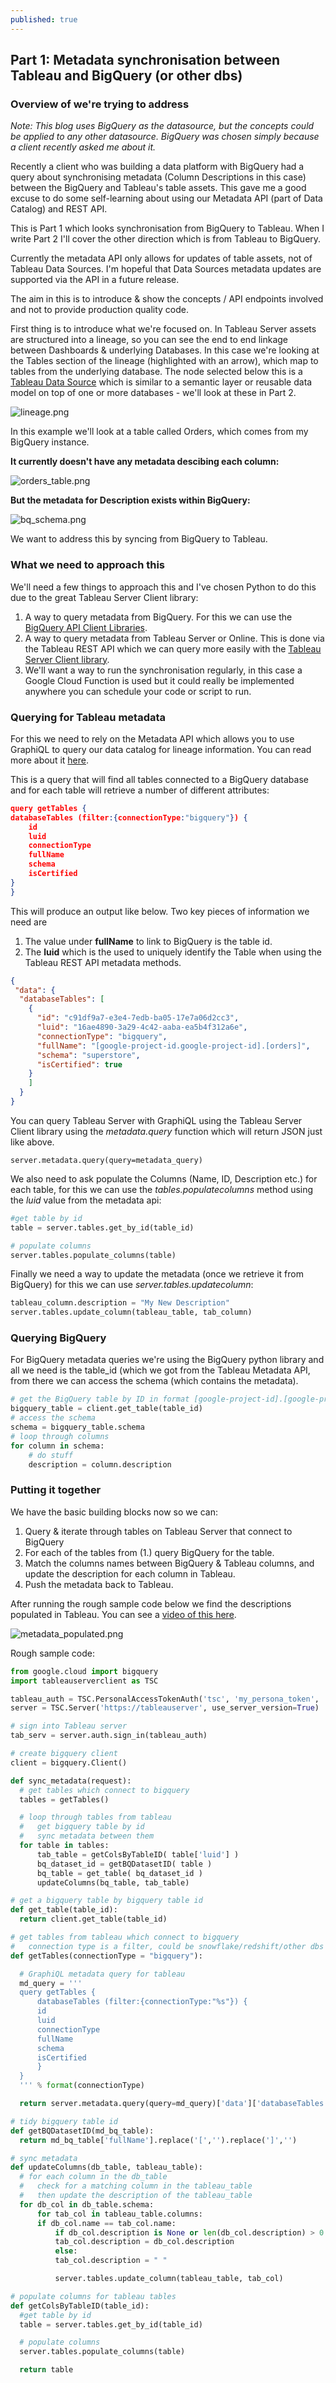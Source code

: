 ```yaml
---
published: true
---
```

## Part 1: Metadata synchronisation between Tableau and BigQuery (or other dbs)

### Overview of we're trying to address

_Note: This blog uses BigQuery as the datasource, but the concepts could be applied to any other datasource. BigQuery was chosen simply because a client recently asked me about it._

Recently a client who was building a data platform with BigQuery had a query about synchronising metadata (Column Descriptions in this case) between the BigQuery and Tableau's table assets. This gave me a good excuse to do some self-learning about using our Metadata API (part of Data Catalog) and REST API.

This is Part 1 which looks synchronisation from BigQuery to Tableau. When I write Part 2 I'll cover the other direction which is  from Tableau to BigQuery.

Currently the metadata API only allows for updates of table assets, not of Tableau Data Sources. I'm hopeful that Data Sources metadata updates are supported via the API in a future release.

The aim in this is to introduce & show the concepts / API endpoints involved and not to provide production quality code.

First thing is to introduce what we're focused on. In Tableau Server assets are structured into a lineage, so you can see the end to end linkage between Dashboards & underlying Databases. In this case we're looking at the Tables section of the lineage (highlighted with an arrow), which map to tables from the underlying database. The node selected below this is a [Tableau Data Source](https://help.tableau.com/current/pro/desktop/en-us/publish_datasources_about.htm#:~:text=A%20Tableau%20data%20source%20consists,tables%20from%20different%20data%20types.) which is similar to a semantic layer or reusable data model on top of one or more databases - we'll look at these in Part 2.

![lineage.png]({{site.baseurl}}/images/lineage.png)

In this example we'll look at a table called Orders, which comes from my BigQuery instance.

**It currently doesn't have any metadata descibing each column:**

![orders_table.png]({{site.baseurl}}/images/orders_table.png)

**But the metadata for Description exists within BigQuery:**

![bq_schema.png]({{site.baseurl}}/images/bq_schema.png)

We want to address this by syncing from BigQuery to Tableau.

### What we need to approach this

We'll need a few things to approach this and I've chosen Python to do this due to the great Tableau Server Client library:

1. A way to query metadata from BigQuery. For this we can use the [BigQuery API Client Libraries](https://cloud.google.com/bigquery/docs/reference/libraries).
2. A way to query metadata from Tableau Server or Online. This is done via the Tableau REST API which we can query more easily with the [Tableau Server Client library](https://tableau.github.io/server-client-python/docs/).
3. We'll want a way to run the synchronisation regularly, in this case a Google Cloud Function is used but it could really be implemented anywhere you can schedule your code or script to run. 

### Querying for Tableau metadata

For this we need to rely on the Metadata API which allows you to use GraphiQL to query our data catalog for lineage information. You can read more about it [here](https://help.tableau.com/current/api/metadata_api/en-us/index.html).

This is a query that will find all tables connected to a BigQuery database and for each table will retrieve a number of different attributes:

```json
query getTables {
databaseTables (filter:{connectionType:"bigquery"}) {
    id
    luid
    connectionType
    fullName
    schema
    isCertified
}
}
```

This will produce an output like below.
Two key pieces of information we need are
1. The value under **fullName** to link to BigQuery is the table id.
2. The **luid** which is the used to uniquely identify the Table when using the Tableau REST API metadata methods.

```json
{
 "data": {
  "databaseTables": [
    {
      "id": "c91df9a7-e3e4-7edb-ba05-17e7a06d2cc3",
      "luid": "16ae4890-3a29-4c42-aaba-ea5b4f312a6e",
      "connectionType": "bigquery",
      "fullName": "[google-project-id.google-project-id].[orders]",
      "schema": "superstore",
      "isCertified": true
    }
    ]
  }
}
```

You can query Tableau Server with GraphiQL using the Tableau Server Client library using the _metadata.query_ function which will return JSON just like above.

    server.metadata.query(query=metadata_query)

We also need to ask populate the Columns (Name, ID, Description etc.) for each table, for this we can use the _tables.populatecolumns_ method using the _luid_ value from the metadata api:

```python
#get table by id
table = server.tables.get_by_id(table_id)

# populate columns
server.tables.populate_columns(table)
```

Finally we need a way to update the metadata (once we retrieve it from BigQuery) for this we can use _server.tables.updatecolumn_:

```python
tableau_column.description = "My New Description"
server.tables.update_column(tableau_table, tab_column)
```

### Querying BigQuery

For BigQuery metadata queries we're using the BigQuery python library and all we need is the table_id (which we got from the Tableau Metadata API, from there we can access the schema (which contains the metadata).

```python
# get the BigQuery table by ID in format [google-project-id].[google-project-id].[orders]
bigquery_table = client.get_table(table_id)
# access the schema
schema = bigquery_table.schema
# loop through columns 
for column in schema:
	# do stuff
	description = column.description
```

### Putting it together

We have the basic building blocks now so we can:

1. Query & iterate through tables on Tableau Server that connect to BigQuery
2. For each of the tables from (1.) query BigQuery for the table.
3. Match the columns names between BigQuery & Tableau columns, and update the description for each column in Tableau.
4. Push the metadata back to Tableau.

After running the rough sample code below we find the descriptions populated in Tableau. You can see a [video of this here](https://www.youtube.com/watch?v=l6_uL7GVFS0).

![metadata_populated.png]({{site.baseurl}}/images/metadata_populated.png)


Rough sample code:

```python
from google.cloud import bigquery
import tableauserverclient as TSC

tableau_auth = TSC.PersonalAccessTokenAuth('tsc', 'my_persona_token', 'mysite')
server = TSC.Server('https://tableauserver', use_server_version=True)

# sign into Tableau server
tab_serv = server.auth.sign_in(tableau_auth)

# create bigquery client
client = bigquery.Client()

def sync_metadata(request):
  # get tables which connect to bigquery
  tables = getTables()

  # loop through tables from tableau
  #   get bigquery table by id
  #   sync metadata between them
  for table in tables:
      tab_table = getColsByTableID( table['luid'] )
      bq_dataset_id = getBQDatasetID( table )
      bq_table = get_table( bq_dataset_id )
      updateColumns(bq_table, tab_table)

# get a bigquery table by bigquery table id
def get_table(table_id):
  return client.get_table(table_id)

# get tables from tableau which connect to bigquery
#   connection type is a filter, could be snowflake/redshift/other dbs
def getTables(connectionType = "bigquery"):

  # GraphiQL metadata query for tableau 
  md_query = '''
  query getTables {
      databaseTables (filter:{connectionType:"%s"}) {
	  id
	  luid
	  connectionType
	  fullName
	  schema
	  isCertified
      }
  }
  ''' % format(connectionType)

  return server.metadata.query(query=md_query)['data']['databaseTables']

# tidy bigquery table id
def getBQDatasetID(md_bq_table):
  return md_bq_table['fullName'].replace('[','').replace(']','')

# sync metadata
def updateColumns(db_table, tableau_table):
  # for each column in the db_table
  #   check for a matching column in the tableau_table
  #   then update the description of the tableau_table
  for db_col in db_table.schema:
      for tab_col in tableau_table.columns:
	  if db_col.name == tab_col.name:
	      if db_col.description is None or len(db_col.description) > 0:
		  tab_col.description = db_col.description
	      else:
		  tab_col.description = " "

	      server.tables.update_column(tableau_table, tab_col)

# populate columns for tableau tables
def getColsByTableID(table_id):
  #get table by id
  table = server.tables.get_by_id(table_id)

  # populate columns
  server.tables.populate_columns(table)

  return table
```
